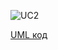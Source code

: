 ![UC2](http://www.plantuml.com/plantuml/proxy?idx=0&src=https://raw.githubusercontent.com/ip-85/System-Dynamics/master/Doc/UMLDiagrams/scenarios/analyst/Diagrams/UML/UC2.pu)

[UML код](https://github.com/ip-85/System-Dynamics/blob/master/Doc/UMLDiagrams/scenarios/analyst/Diagrams/UML/UC2.pu)
